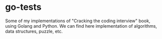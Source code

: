 # go-tests
Some of my implementations of "Cracking the coding interview" book, using Golang and Python.
We can find here implementation of algorithms, data structures, puzzle, etc.